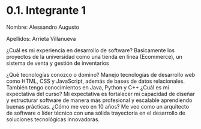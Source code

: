 # 0.1. Integrante 1

Nombre: Alessandro Augusto

Apellidos: Arrieta Villanueva

¿Cuál es mi experiencia en desarrollo de software?
Basicamente los proyectos de la universidad como una tienda en línea (Ecommerce), un sistema de venta y gestión de inventarios

¿Qué tecnologías conozco o domino?
Manejo tecnologías de desarrollo web como HTML, CSS y JavaScript, además de bases de datos relacionales. También tengo conocimientos en Java, Python y C++
¿Cuál es mi expectativa del curso?
Mi expectativa es fortalecer mi capacidad de diseñar y estructurar software de manera más profesional y escalable aprendiendo buenas prácticas.
¿Cómo me veo en 10 años?
Me veo como un arquitecto de software o líder técnico con una sólida trayectoria en el desarrollo de soluciones tecnológicas innovadoras.